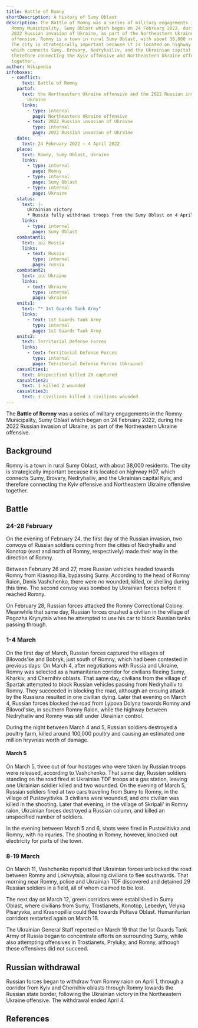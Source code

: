 ```yaml
---
title: Battle of Romny
shortDescription: A history of Sumy Oblast
description: The Battle of Romny was a series of military engagements in the
  Romny Municipality, Sumy Oblast which began on 24 February 2022, during the
  2022 Russian invasion of Ukraine, as part of the Northeastern Ukraine
  offensive. Romny is a town in rural Sumy Oblast, with about 38,000 residents.
  The city is strategically important because it is located on highway H07,
  which connects Sumy, Brovary, Nedryhailiv, and the Ukrainian capital Kyiv, and
  therefore connecting the Kyiv offensive and Northeastern Ukraine offensive
  together.
author: Wikipedia
infoboxes:
  - conflict:
      text: Battle of Romny
    partof:
      text: the Northeastern Ukraine offensive and the 2022 Russian invasion of
        Ukraine
      links:
        - type: internal
          page: Northeastern Ukraine offensive
        - text: 2022 Russian invasion of Ukraine
          type: internal
          page: 2022 Russian invasion of Ukraine
    date:
      text: 24 February 2022 – 4 April 2022
    place:
      text: Romny, Sumy Oblast, Ukraine
      links:
        - type: internal
          page: Romny
        - type: internal
          page: Sumy Oblast
        - type: internal
          page: Ukraine
    status:
      text: |-
        Ukrainian victory
        * Russia fully withdraws troops from the Sumy Oblast on 4 April
      links:
        - type: internal
          page: Sumy Oblast
    combatant1:
      text: 🇷🇺 Russia
      links:
        - text: Russia
          type: internal
          page: russia
    combatant2:
      text: 🇺🇦 Ukraine
      links:
        - text: Ukraine
          type: internal
          page: ukraine
    units1:
      text: "* 1st Guards Tank Army"
      links:
        - text: 1st Guards Tank Army
          type: internal
          page: 1st Guards Tank Army
    units2:
      text: Territorial Defense Forces
      links:
        - text: Territorial Defense Forces
          type: internal
          page: Territorial Defense Forces (Ukraine)
    casualties1:
      text: Unspecified killed 29 captured
    casualties2:
      text: 1 killed 2 wounded
    casualties3:
      text: 3 civilians killed 3 civilians wounded
---
```


The **Battle of Romny** was a series of military engagements in the Romny Municipality, Sumy Oblast which began on 24 February 2022, during the 2022 Russian invasion of Ukraine, as part of the Northeastern Ukraine offensive.

## Background
Romny is a town in rural Sumy Oblast, with about 38,000 residents. The city is strategically important because it is located on highway H07, which connects Sumy, Brovary, Nedryhailiv, and the Ukrainian capital Kyiv, and therefore connecting the Kyiv offensive and Northeastern Ukraine offensive together.

## Battle


### 24-28 February
On the evening of February 24, the first day of the Russian invasion, two convoys of Russian soldiers coming from the cities of Nedryhailiv and Konotop (east and north of Romny, respectively) made their way in the direction of Romny.

Between February 26 and 27, more Russian vehicles headed towards Romny from Krasnopillia, bypassing Sumy. According to the head of Romny Raion, Denis Vashchenko, there were no wounded, killed, or shelling during this time. The second convoy was bombed by Ukrainian forces before it reached Romny.

On February 28, Russian forces attacked the Romny Correctional Colony. Meanwhile that same day, Russian forces crushed a civilian in the village of Pogozha Krynytsia when he attempted to use his car to block Russian tanks passing through.

### 1-4 March
On the first day of March, Russian forces captured the villages of Bilovods'ke and Bobryk, just south of Romny, which had been contested in previous days. On March 4, after negotiations with Russia and Ukraine, Romny was selected as a humanitarian corridor for civilians fleeing Sumy, Kharkiv, and Chernihiv oblasts. That same day, civilians from the village of Spartak attempted to block Russian vehicles passing from Nedryhailiv to Romny. They succeeded in blocking the road, although an ensuing attack by the Russians resulted in one civilian dying. Later that evening on March 4, Russian forces blocked the road from Lypova Dolyna towards Romny and Bilovod'ske, in southern Romny Raion, while the highway between Nedryhailiv and Romny was still under Ukrainian control.

During the night between March 4 and 5, Russian soldiers destroyed a poultry farm, killed around 100,000 poultry and causing an estimated one million hryvnias worth of damage.

#### March 5
On March 5, three out of four hostages who were taken by Russian troops were released, according to Vashchenko. That same day, Russian soldiers standing on the road fired at Ukrainian TDF troops at a gas station, leaving one Ukrainian soldier killed and two wounded. On the evening of March 5, Russian soldiers fired at two cars traveling from Sumy to Romny, in the village of Pustovyitivka. 3 civilians were wounded, and one civilian was killed in the shooting. Later that evening, in the village of Skripali' in Romny raion, Ukrainian forces destroyed a Russian column, and killed an unspecified number of soldiers.

In the evening between March 5 and 6, shots were fired in Pustoviitivka and Romny, with no injuries. The shooting in Romny, however, knocked out electricity for parts of the town.

### 8-19 March
On March 11, Vashchenko reported that Ukrainian forces unblocked the road between Romny and Lokhvytsia, allowing civilians to flee southwards. That morning near Romny, police and Ukrainian TDF discovered and detained 29 Russian soldiers in a field, all of whom claimed to be lost.

The next day on March 12, green corridors were established in Sumy Oblast, where civilians from Sumy, Trostianets, Konotop, Lebedyn, Velyka Pisaryvka, and Krasnopillia could flee towards Poltava Oblast. Humanitarian corridors restarted again on March 18.

The Ukrainian General Staff reported on March 19 that the 1st Guards Tank Army of Russia began to concentrate efforts on surrounding Sumy, while also attempting offensives in Trostianets, Pryluky, and Romny, although these offensives did not succeed.

## Russian withdrawal
Russian forces began to withdraw from Romny raion on April 1, through a corridor from Kyiv and Chernihiv oblasts through Romny towards the Russian state border, following the Ukrainian victory in the Northeastern Ukraine offensive. The withdrawal ended April 4.

## References
